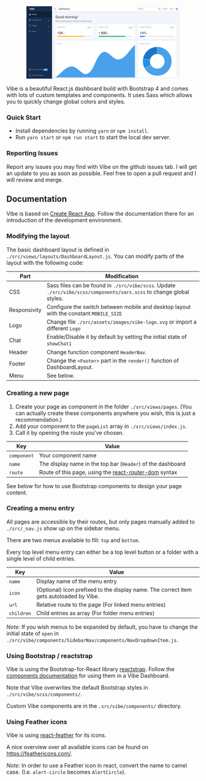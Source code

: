 <p align="center">
    <img src="assets/preview.png" width="400" />
</p>

Vibe is a beautiful React.js dashboard build with Bootstrap 4 and
comes with lots of custom templates and components. It uses Sass
which allows you to quickly change global colors and styles.

### Quick Start

- Install dependencies by running `yarn` or `npm install`.
- Run `yarn start` or `npm run start` to start the local dev server.

### Reporting Issues

Report any issues you may find with Vibe on the github
issues tab. I will get an update to you as soon as possible. Feel free
to open a pull request and I will review and merge.

## Documentation

Vibe is based on [Create React App](https://create-react-app.dev/). Follow the documentation there for an introduction of the development environment.

### Modifying the layout

The basic dashboard layout is defined in `./src/views/layouts/DashboardLayout.js`. You can modify parts of the layout with the following code:

Part | Modification
--- | ---
CSS | Sass files can be found in `./src/vibe/scss`. Update `./src/vibe/scss/components/vars.scss` to change global styles.
Responsivity | Configure the switch between mobile and desktop layout with the constant `MOBILE_SIZE`
Logo | Change file `./src/assets/images/vibe-logo.svg` or import a different `Logo`
Chat | Enable/Disable it by default by setting the initial state of `showChat1`
Header | Change function component `HeaderNav`.
Footer | Change the `<Footer>` part in the `render()` function of DashboardLayout.
Menu | See below.

### Creating a new page

1. Create your page as component in the folder `./src/views/pages`. (You can actually create these components anywhere you wish, this is just a recommendation.)
1. Add your component to the `pageList` array in `./src/views/index.js`.
1. Call it by opening the route you've chosen.

Key | Value
--- | ---
`component` | Your component name
`name` | The display name in the top bar (`Header`) of the dashboard
`route` | Route of this page, using the [react-router-dom](https://reacttraining.com/react-router/web/guides/quick-start) syntax

See below for how to use Bootstrap components to design your page content.

### Creating a menu entry

All pages are accessible by their routes, but only pages manually added to `./src/_nav.js` show up on the sidebar menu.

There are two menus available to fill: `top` and `bottom`.

Every top level menu entry can either be a top level button or a folder with a single level of child entries.

Key | Value
--- | ---
`name` | Display name of the menu entry
`icon` | (Optional) Icon prefixed to the display name. The correct item gets autoloaded by Vibe.
`url` | Relative route to the page (For linked menu entries)
`children` | Child entries as array (For folder menu entries)

*Note:* If you wish menus to be expanded by default, you have to change the initial state of `open` in `./src/vibe/components/SidebarNav/components/NavDropdownItem.js`.

### Using Bootstrap / reactstrap

Vibe is using the Bootstrap-for-React library [reactstrap](https://reactstrap.github.io/). Follow the [components documentation](https://reactstrap.github.io/components/) for using them in a Vibe Dashboard.

Note that Vibe overwrites the default Bootstrap styles in `./src/vibe/scss/components/`.

Custom Vibe components are in the `.src/vibe/components/` directory.

### Using Feather icons

Vibe is using [react-feather](https://www.npmjs.com/package/react-feather) for its icons.

A nice overview over all available icons can be found on <https://feathericons.com/>.

*Note:* In order to use a Feather icon in react, convert the name to camel case. (I.e. `alert-circle` becomes `AlertCircle`).
